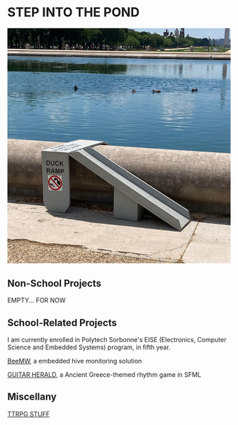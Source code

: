 # STEP INTO THE POND

![DUCK RAMP](./graphics/duck_ramp.png)

## Non-School Projects

EMPTY... FOR NOW  

## School-Related Projects

I am currently enrolled in Polytech Sorbonne's EISE (Electronics, Computer Science and Embedded Systems) program, in fifth year.

[BeeMW](./BEEMW/BEEMW.md), a embedded hive monitoring solution  

[GUITAR HERALD](./GUITAR_HERALD.md), a Ancient Greece-themed rhythm game in SFML  

## Miscellany

[TTRPG STUFF](./TTRPG_STUFF/ttrpg_index.md)  
